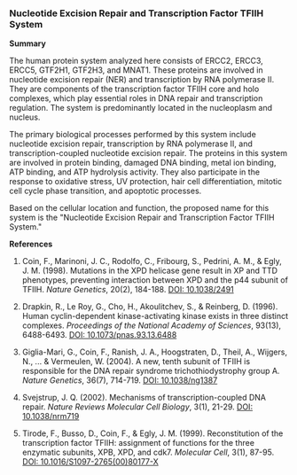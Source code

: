 ### Nucleotide Excision Repair and Transcription Factor TFIIH System

**Summary**

The human protein system analyzed here consists of ERCC2, ERCC3, ERCC5, GTF2H1, GTF2H3, and MNAT1. These proteins are involved in nucleotide excision repair (NER) and transcription by RNA polymerase II. They are components of the transcription factor TFIIH core and holo complexes, which play essential roles in DNA repair and transcription regulation. The system is predominantly located in the nucleoplasm and nucleus.

The primary biological processes performed by this system include nucleotide excision repair, transcription by RNA polymerase II, and transcription-coupled nucleotide excision repair. The proteins in this system are involved in protein binding, damaged DNA binding, metal ion binding, ATP binding, and ATP hydrolysis activity. They also participate in the response to oxidative stress, UV protection, hair cell differentiation, mitotic cell cycle phase transition, and apoptotic processes.

Based on the cellular location and function, the proposed name for this system is the "Nucleotide Excision Repair and Transcription Factor TFIIH System."

**References**

1. Coin, F., Marinoni, J. C., Rodolfo, C., Fribourg, S., Pedrini, A. M., & Egly, J. M. (1998). Mutations in the XPD helicase gene result in XP and TTD phenotypes, preventing interaction between XPD and the p44 subunit of TFIIH. *Nature Genetics*, 20(2), 184-188. [DOI: 10.1038/2491](https://doi.org/10.1038/2491)

2. Drapkin, R., Le Roy, G., Cho, H., Akoulitchev, S., & Reinberg, D. (1996). Human cyclin-dependent kinase-activating kinase exists in three distinct complexes. *Proceedings of the National Academy of Sciences*, 93(13), 6488-6493. [DOI: 10.1073/pnas.93.13.6488](https://doi.org/10.1073/pnas.93.13.6488)

3. Giglia-Mari, G., Coin, F., Ranish, J. A., Hoogstraten, D., Theil, A., Wijgers, N., ... & Vermeulen, W. (2004). A new, tenth subunit of TFIIH is responsible for the DNA repair syndrome trichothiodystrophy group A. *Nature Genetics*, 36(7), 714-719. [DOI: 10.1038/ng1387](https://doi.org/10.1038/ng1387)

4. Svejstrup, J. Q. (2002). Mechanisms of transcription-coupled DNA repair. *Nature Reviews Molecular Cell Biology*, 3(1), 21-29. [DOI: 10.1038/nrm719](https://doi.org/10.1038/nrm719)

5. Tirode, F., Busso, D., Coin, F., & Egly, J. M. (1999). Reconstitution of the transcription factor TFIIH: assignment of functions for the three enzymatic subunits, XPB, XPD, and cdk7. *Molecular Cell*, 3(1), 87-95. [DOI: 10.1016/S1097-2765(00)80177-X](https://doi.org/10.1016/S1097-2765(00)80177-X)